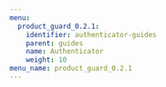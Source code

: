 ```yaml
---
menu:
  product_guard_0.2.1:
    identifier: authenticator-guides
    parent: guides
    name: Authenticator
    weight: 10
menu_name: product_guard_0.2.1
---
```


